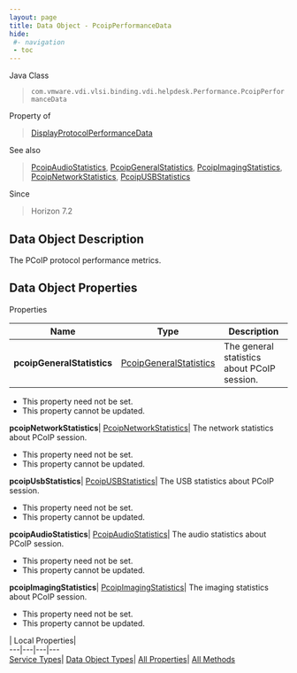 ```yaml
---
layout: page
title: Data Object - PcoipPerformanceData
hide:
 #- navigation
 - toc
---
```






Java Class  
> `com.vmware.vdi.vlsi.binding.vdi.helpdesk.Performance.PcoipPerformanceData`

Property of  
> [DisplayProtocolPerformanceData](vdi.helpdesk.Performance.DisplayProtocolPerformanceData.md#field_detail)

See also  
> [PcoipAudioStatistics](vdi.helpdesk.Performance.PcoipAudioStatistics.md), [PcoipGeneralStatistics](vdi.helpdesk.Performance.PcoipGeneralStatistics.md), [PcoipImagingStatistics](vdi.helpdesk.Performance.PcoipImagingStatistics.md), [PcoipNetworkStatistics](vdi.helpdesk.Performance.PcoipNetworkStatistics.md), [PcoipUSBStatistics](vdi.helpdesk.Performance.PcoipUSBStatistics.md)

Since  
> Horizon 7.2


## Data Object Description 

The PCoIP protocol performance metrics. 

## Data Object Properties

Properties

Name |  Type |  Description   
---|---|---  
**pcoipGeneralStatistics**| [PcoipGeneralStatistics](vdi.helpdesk.Performance.PcoipGeneralStatistics.md)|  The general statistics about PCoIP session.   


 * This property need not be set.
 * This property cannot be updated.

  
**pcoipNetworkStatistics**| [PcoipNetworkStatistics](vdi.helpdesk.Performance.PcoipNetworkStatistics.md)|  The network statistics about PCoIP session.   


 * This property need not be set.
 * This property cannot be updated.

  
**pcoipUsbStatistics**| [PcoipUSBStatistics](vdi.helpdesk.Performance.PcoipUSBStatistics.md)|  The USB statistics about PCoIP session.   


 * This property need not be set.
 * This property cannot be updated.

  
**pcoipAudioStatistics**| [PcoipAudioStatistics](vdi.helpdesk.Performance.PcoipAudioStatistics.md)|  The audio statistics about PCoIP session.   


 * This property need not be set.
 * This property cannot be updated.

  
**pcoipImagingStatistics**| [PcoipImagingStatistics](vdi.helpdesk.Performance.PcoipImagingStatistics.md)|  The imaging statistics about PCoIP session.   


 * This property need not be set.
 * This property cannot be updated.

  
  
  
 | Local Properties|   
---|---|---|---  
[Service Types](index-mo_types.md)| [Data Object Types](index-do_types.md)| [All Properties](index-properties.md)| [All Methods](index-methods.md)  
  
  
